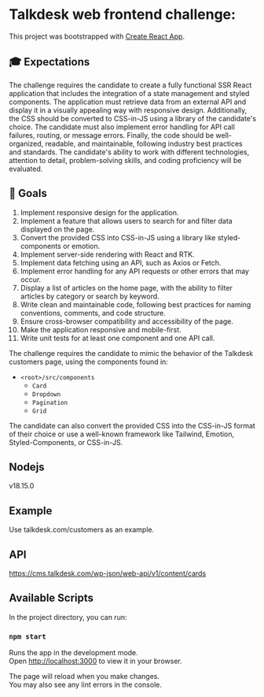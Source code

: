# Talkdesk web frontend challenge:

This project was bootstrapped with [Create React App](https://github.com/facebook/create-react-app).

## 🎓 Expectations

The challenge requires the candidate to create a fully functional SSR React application that includes the integration of a state management and styled components. The application must retrieve data from an external API and display it in a visually appealing way with responsive design. Additionally, the CSS should be converted to CSS-in-JS using a library of the candidate's choice. The candidate must also implement error handling for API call failures, routing, or message errors. Finally, the code should be well-organized, readable, and maintainable, following industry best practices and standards. The candidate's ability to work with different technologies, attention to detail, problem-solving skills, and coding proficiency will be evaluated.

## 🥅 Goals

1. Implement responsive design for the application.
2. Implement a feature that allows users to search for and filter data displayed on the page.
3. Convert the provided CSS into CSS-in-JS using a library like styled-components or emotion.
4. Implement server-side rendering with React and RTK.
5. Implement data fetching using an API, such as Axios or Fetch.
6. Implement error handling for any API requests or other errors that may occur.
7. Display a list of articles on the home page, with the ability to filter articles by category or search by keyword.
8. Write clean and maintainable code, following best practices for naming conventions, comments, and code structure.
9. Ensure cross-browser compatibility and accessibility of the page.
10. Make the application responsive and mobile-first.
11. Write unit tests for at least one component and one API call.

The challenge requires the candidate to mimic the behavior of the Talkdesk customers page, using the components found in:

- `<root>/src/components`
  - `Card`
  - `Dropdown`
  - `Pagination`
  - `Grid`

The candidate can also convert the provided CSS into the CSS-in-JS format of their choice or use a well-known framework like Tailwind, Emotion, Styled-Components, or CSS-in-JS.

## Nodejs

v18.15.0

## Example

Use talkdesk.com/customers as an example.

## API

https://cms.talkdesk.com/wp-json/web-api/v1/content/cards

## Available Scripts

In the project directory, you can run:

### `npm start`

Runs the app in the development mode.\
Open [http://localhost:3000](http://localhost:3000) to view it in your browser.

The page will reload when you make changes.\
You may also see any lint errors in the console.
